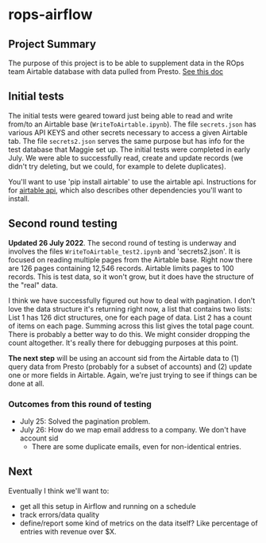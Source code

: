 # rops-airflow

## Project Summary
The purpose of this project is to be able to supplement data in the ROps team Airtable database with data pulled from Presto.  [See this doc](https://docs.google.com/document/d/15Jp_FYyiAMoQO8iGlfNYmN0ZJDALifXhpNdnGTTFJzA/edit?usp=sharing)

## Initial tests
The initial tests were geared toward just being able to read and write from/to an Airtable base (`WriteToAirtable.ipynb`).  The file `secrets.json` has various API KEYS and other secrets necessary to access a given Airtable tab.  The file `secrets2.json` serves the same purpose but has info for the test database that Maggie set up.  The initial tests were completed in early July.  We were able to successfully read, create and update records (we didn't try deleting, but we could, for example to delete duplicates).

You'll want to use 'pip install airtable' to use the airtable api.  Instructions for for [airtable api](https://pypi.org/project/airtable/), which also describes other dependencies you'll want to install.

## Second round testing
**Updated 26 July 2022**.  The second round of testing is underway and involves the files `WriteToAirtable_test2.ipynb` and 'secrets2.json'.  It is focused on reading multiple pages from the Airtable base.  Right now there are 126 pages containing 12,546 records.  Airtable limits pages to 100 records.  This is test data, so it won't grow, but it does have the structure of the "real" data.  

I think we have successfully figured out how to deal with pagination.  I don't love the data structure it's returning right now, a list that contains two lists: List 1 has 126 dict structures, one for each page of data.  List 2 has a count of items on each page.  Summing across this list gives the total page count.  There is probably a better way to do this.  We might consider dropping the count altogether.  It's really there for debugging purposes at this point.

**The next step** will be using an account sid from the Airtable data to (1) query data from Presto (probably for a subset of accounts) and (2) update one or more fields in Airtable.  Again, we're just trying to see if things can be done at all. 

### Outcomes from this round of testing 

- July 25: Solved the pagination problem.
- July 26: How do we map email address to a company.  We don't have account sid
  - There are some duplicate emails, even for non-identical entries.

## Next
Eventually I think we'll want to: 
- get all this setup in Airflow and running on a schedule
- track errors/data quality
- define/report some kind of metrics on the data itself?  Like percentage of entries with revenue over $X.



